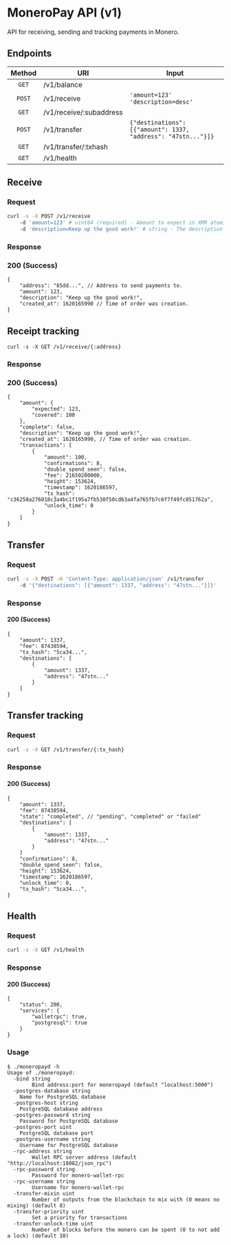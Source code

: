 # MoneroPay API (v1)
API for receiving, sending and tracking payments in Monero.
## Endpoints
| Method | URI                    | Input                                                       |
| :----: | ---------------------- | ----------------------------------------------------------- |
| `GET`  | /v1/balance             |                                                               |
| `POST` | /v1/receive             | `'amount=123' 'description=desc'`                             |
| `GET`  | /v1/receive/:subaddress |                                                               |
| `POST` | /v1/transfer            | `{"destinations": [{"amount": 1337, "address": "47stn..."}]}` |
| `GET`  | /v1/transfer/:txhash    |                                                               |
| `GET`  | /v1/health              |                                                               |

## Receive
### Request
```sh
curl -s -X POST /v1/receive
	-d 'amount=123' # uint64 (required) - Amount to expect in XMR atomic units.
	-d 'description=Keep up the good work!' # string - The description for the order.
```
### Response
### 200 (Success)
```json5
{
	"address": "85dd...", // Address to send payments to.
	"amount": 123,
	"description": "Keep up the good work!",
	"created_at": 1620165990 // Time of order was creation.
}
```

## Receipt tracking
```
curl -s -X GET /v1/receive/{:address}
```
### Response
### 200 (Success)
```json5
{
	"amount": {
		"expected": 123,
		"covered": 100
	},
	"complete": false,
	"description": "Keep up the good work!",
	"created_at": 1620165990, // Time of order was creation.
	"transactions": [
		{
			"amount": 100,
			"confirmations": 8,
			"double_spend_seen": false,
			"fee": 21650200000,
			"height": 153624,
			"timestamp": 1620186597,
			"tx_hash": "c36258a276018c3a4bc1f195a7fb530f50cd63a4fa765fb7c6f7f49fc051762a",
			"unlock_time": 0
		}
	]
}
```

## Transfer
### Request
```sh
curl -s -X POST -H 'Content-Type: application/json' /v1/transfer
	-d '{"destinations": [{"amount": 1337, "address": "47stn..."}]}'
```
### Response
#### 200 (Success)
```json5
{
	"amount": 1337,
	"fee": 87438594,
	"tx_hash": "5ca34...",
	"destinations": [
		{
			"amount": 1337,
			"address": "47stn..."
		}
	]
}
```

## Transfer tracking
### Request
```sh
curl -s -X GET /v1/transfer/{:tx_hash}
```
### Response
#### 200 (Success)
```json5
{
	"amount": 1337,
	"fee": 87438594,
	"state": "completed", // "pending", "completed" or "failed"
	"destinations": [
		{
			"amount": 1337,
			"address": "47stn..."
		}
	]
	"confirmations": 8,
	"double_spend_seen": false,
	"height": 153624,
	"timestamp": 1620186597,
	"unlock_time": 0,
	"tx_hash": "5ca34...",
}
```

## Health
### Request
```sh
curl -s -X GET /v1/health
```
### Response
#### 200 (Success)
```json5
{
	"status": 200,
	"services": {
		"walletrpc": true,
		"postgresql": true
	}
}
```

### Usage
```
$ ./moneropayd -h
Usage of ./moneropayd:
  -bind string
        Bind address:port for moneropayd (default "localhost:5000")
  -postgres-database string
  	Name for PostgreSQL database
  -postgres-host string
  	PostgreSQL database address
  -postgres-password string
  	Password for PostgreSQL database
  -postgres-port uint
  	PostgreSQL database port
  -postgres-username string
  	Username for PostgreSQL database
  -rpc-address string
        Wallet RPC server address (default "http://localhost:18082/json_rpc")
  -rpc-password string
        Password for monero-wallet-rpc
  -rpc-username string
        Username for monero-wallet-rpc
  -transfer-mixin uint
        Number of outputs from the blockchain to mix with (0 means no mixing) (default 8)
  -transfer-priority uint
        Set a priority for transactions
  -transfer-unlock-time uint
        Number of blocks before the monero can be spent (0 to not add a lock) (default 10)
```
